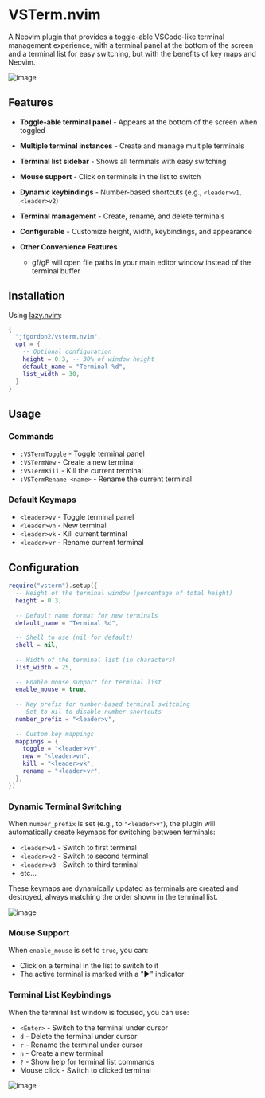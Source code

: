 # VSTerm.nvim

A Neovim plugin that provides a toggle-able VSCode-like terminal management experience, with a terminal panel at the bottom of the screen and a terminal list for easy switching, but with the benefits of key maps and Neovim.

![image](https://github.com/user-attachments/assets/df395abd-f8da-401f-b786-ede877de0c63)


## Features

- **Toggle-able terminal panel** - Appears at the bottom of the screen when toggled
- **Multiple terminal instances** - Create and manage multiple terminals
- **Terminal list sidebar** - Shows all terminals with easy switching
- **Mouse support** - Click on terminals in the list to switch
- **Dynamic keybindings** - Number-based shortcuts (e.g., `<leader>v1`, `<leader>v2`)
- **Terminal management** - Create, rename, and delete terminals
- **Configurable** - Customize height, width, keybindings, and appearance

- **Other Convenience Features**
  - gf/gF will open file paths in your main editor window instead of the terminal buffer

## Installation

Using [lazy.nvim](https://github.com/folke/lazy.nvim):

```lua
{
  "jfgordon2/vsterm.nvim",
  opt = {
    -- Optional configuration
    height = 0.3, -- 30% of window height
    default_name = "Terminal %d",
    list_width = 30,
  }
}
```

## Usage

### Commands

- `:VSTermToggle` - Toggle terminal panel
- `:VSTermNew` - Create a new terminal
- `:VSTermKill` - Kill the current terminal
- `:VSTermRename <name>` - Rename the current terminal

### Default Keymaps

- `<leader>vv` - Toggle terminal panel
- `<leader>vn` - New terminal
- `<leader>vk` - Kill current terminal
- `<leader>vr` - Rename current terminal

## Configuration

```lua
require("vsterm").setup({
  -- Height of the terminal window (percentage of total height)
  height = 0.3,
  
  -- Default name format for new terminals
  default_name = "Terminal %d",
  
  -- Shell to use (nil for default)
  shell = nil,
  
  -- Width of the terminal list (in characters)
  list_width = 25,
  
  -- Enable mouse support for terminal list
  enable_mouse = true,
  
  -- Key prefix for number-based terminal switching
  -- Set to nil to disable number shortcuts
  number_prefix = "<leader>v",
  
  -- Custom key mappings
  mappings = {
    toggle = "<leader>vv",
    new = "<leader>vn",
    kill = "<leader>vk",
    rename = "<leader>vr",
  },
})
```

### Dynamic Terminal Switching

When `number_prefix` is set (e.g., to `"<leader>v"`), the plugin will automatically create keymaps for switching between terminals:

- `<leader>v1` - Switch to first terminal
- `<leader>v2` - Switch to second terminal
- `<leader>v3` - Switch to third terminal
- etc...

These keymaps are dynamically updated as terminals are created and destroyed, always matching the order shown in the terminal list.

![image](https://github.com/user-attachments/assets/934922ee-5ffb-49e1-b8e0-6801af2a1236)


### Mouse Support

When `enable_mouse` is set to `true`, you can:

- Click on a terminal in the list to switch to it
- The active terminal is marked with a "▶" indicator

### Terminal List Keybindings

When the terminal list window is focused, you can use:

- `<Enter>` - Switch to the terminal under cursor
- `d` - Delete the terminal under cursor
- `r` - Rename the terminal under cursor  
- `n` - Create a new terminal
- `?` - Show help for terminal list commands
- Mouse click - Switch to clicked terminal

![image](https://github.com/user-attachments/assets/6d7bf2b1-0a11-45b3-b018-0fce454061fc)

